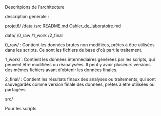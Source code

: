 Descritpions de l'architecture

description générale : 

projet6/
          /data
          /src
          README.md
          Cahier_de_laboratoire.md


data/
     /0_raw
     /1_work
     /2_final 

0_raw/ : Contient les données brutes non modifiées, prêtes à être utilisées dans les scripts. Ce sont les fichiers de base d'où part le traitement.

1_work/ : Contient les données intermédiaires générées par les scripts, qui peuvent être modifiées ou réanalysées. Il peut y avoir plusieurs versions des mêmes fichiers avant d'obtenir les données finales.

2_final/ : Contient les résultats finaux des analyses ou traitements, qui sont sauvegardés comme version finale des données, prêtes à être utilisées ou partagées.   

src/ 

Pour les scripts